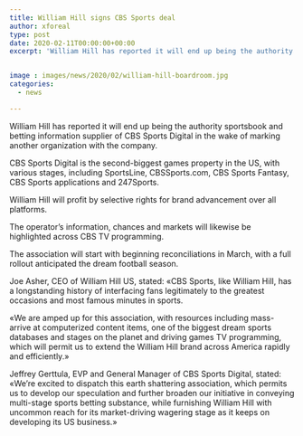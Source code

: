 ```yaml
---
title: William Hill signs CBS Sports deal
author: xforeal 
type: post
date: 2020-02-11T00:00:00+00:00
excerpt: 'William Hill has reported it will end up being the authority sportsbook and betting information supplier of CBS Sports Digital in the wake of marking another organization with the company '


image : images/news/2020/02/william-hill-boardroom.jpg
categories:
  - news

---
```

William Hill has reported it will end up being the authority sportsbook and betting information supplier of CBS Sports Digital in the wake of marking another organization with the company.

CBS Sports Digital is the second-biggest games property in the US, with various stages, including SportsLine, CBSSports.com, CBS Sports Fantasy, CBS Sports applications and 247Sports.

William Hill will profit by selective rights for brand advancement over all platforms.

The operator&rsquo;s information, chances and markets will likewise be highlighted across CBS TV programming.

The association will start with beginning reconciliations in March, with a full rollout anticipated the dream football season.

Joe Asher, CEO of William Hill US, stated: &#171;CBS Sports, like William Hill, has a longstanding history of interfacing fans legitimately to the greatest occasions and most famous minutes in sports.

&#171;We are amped up for this association, with resources including mass-arrive at computerized content items, one of the biggest dream sports databases and stages on the planet and driving games TV programming, which will permit us to extend the William Hill brand across America rapidly and efficiently.&#187;

Jeffrey Gerttula, EVP and General Manager of CBS Sports Digital, stated: &#171;We&rsquo;re excited to dispatch this earth shattering association, which permits us to develop our speculation and further broaden our initiative in conveying multi-stage sports betting substance, while furnishing William Hill with uncommon reach for its market-driving wagering stage as it keeps on developing its US business.&#187;